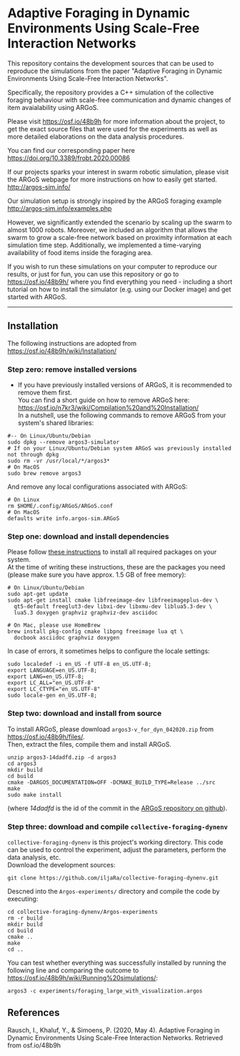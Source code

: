 # Adaptive Foraging in Dynamic Environments Using Scale-Free Interaction Networks
This repository contains the development sources that can be used to reproduce the simulations from the paper "Adaptive Foraging in Dynamic Environments Using Scale-Free Interaction Networks".

Specifically, the repository provides a C++ simulation of the collective foraging behaviour with scale-free communication and dynamic changes of item avaialability using ARGoS.

Please visit https://osf.io/48b9h for more information about the project, to get the exact source files that were used for the experiments as well as more detailed elaborations on the data analysis procedures.

You can find our corresponding paper here https://doi.org/10.3389/frobt.2020.00086

If our projects sparks your interest in swarm robotic simulation, please visit the ARGoS webpage for more instructions on how to easily get started. http://argos-sim.info/

Our simulation setup is strongly inspired by the ARGoS foraging example http://argos-sim.info/examples.php

However, we significantly extended the scenario by scaling up the swarm to almost 1000 robots. Moreover, we included an algorithm that allows the swarm to grow a scale-free network based on proximity information at each simulation time step. Additionally, we implemented a time-varying availability of food items inside the foraging area.

If you wish to run these simulations on your computer to reproduce our results, or just for fun, you can use this repository or go to https://osf.io/48b9h/ where you find everything you need - including a short tutorial on how to install the simulator (e.g. using our Docker image) and get started with ARGoS.   
_____________

## Installation
The following instructions are adopted from https://osf.io/48b9h/wiki/Installation/

### Step zero: remove installed versions
- If you have previously installed versions of ARGoS, it is recommended to remove them first.      
You can find a short guide on how to remove ARGoS here: https://osf.io/n7kr3/wiki/Compilation%20and%20Installation/     
In a nutshell, use the following commands to remove ARGoS from your system's shared libraries:
```
#-- On Linux/Ubuntu/Debian
sudo dpkg --remove argos3-simulator
# If on your Linux/Ubuntu/Debian system ARGoS was previously installed not through dpkg
sudo rm -vr /usr/local/*/argos3*
# On MacOS
sudo brew remove argos3
```
And remove any local configurations associated with ARGoS:
```
# On Linux
rm $HOME/.config/ARGoS/ARGoS.conf
# On MacOS
defaults write info.argos-sim.ARGoS
```

### Step one: download and install dependencies
Please follow [these instructions](https://github.com/ilpincy/argos3#requirements) to install all required packages on your system.   
At the time of writing these instructions, these are the packages you need (please make sure you have approx. 1.5 GB of free memory):   
```
# On Linux/Ubuntu/Debian
sudo apt-get update
sudo apt-get install cmake libfreeimage-dev libfreeimageplus-dev \
  qt5-default freeglut3-dev libxi-dev libxmu-dev liblua5.3-dev \
  lua5.3 doxygen graphviz graphviz-dev asciidoc
  
# On Mac, please use HomeBrew
brew install pkg-config cmake libpng freeimage lua qt \
  docbook asciidoc graphviz doxygen
```

In case of errors, it sometimes helps to configure the locale settings:
```
sudo localedef -i en_US -f UTF-8 en_US.UTF-8;
export LANGUAGE=en_US.UTF-8;
export LANG=en_US.UTF-8;
export LC_ALL="en_US.UTF-8"
export LC_CTYPE="en_US.UTF-8"
sudo locale-gen en_US.UTF-8;
```
### Step two: download and install from source
To install ARGoS, please download `argos3-v_for_dyn_042020.zip` from https://osf.io/48b9h/files/.     
Then, extract the files, compile them and install ARGoS.
```
unzip argos3-14dadfd.zip -d argos3
cd argos3
mkdir build
cd build
cmake -DARGOS_DOCUMENTATION=OFF -DCMAKE_BUILD_TYPE=Release ../src
make
sudo make install
```
(where *14dadfd* is the id of the commit in the [ARGoS repository on github](https://github.com/ilpincy/argos3)).     

### Step three: download and compile `collective-foraging-dynenv`
`collective-foraging-dynenv` is this project's working directory. This code can be used to control the experiment, adjust the parameters, perform the data analysis, etc.    
Download the development sources:
```
git clone https://github.com/iljaRa/collective-foraging-dynenv.git
```
Descned into the `Argos-experiments/` directory and compile the code by executing:
```
cd collective-foraging-dynenv/Argos-experiments
rm -r build
mkdir build
cd build
cmake ..
make
cd ..
```

You can test whether everything was successfully installed by running the following line and comparing the outcome to https://osf.io/48b9h/wiki/Running%20simulations/:
```
argos3 -c experiments/foraging_large_with_visualization.argos
```

## References
Rausch, I., Khaluf, Y., & Simoens, P. (2020, May 4). Adaptive Foraging in Dynamic Environments Using Scale-Free Interaction Networks. Retrieved from osf.io/48b9h 
